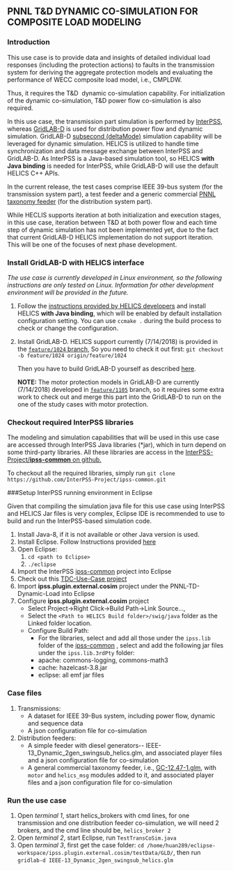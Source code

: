 ## PNNL T&D DYNAMIC CO-SIMULATION  FOR COMPOSITE LOAD MODELING

### Introduction

This use case is to provide data and insights of detailed individual load responses (including the protection actions) to faults in the transmission system for deriving the aggregate protection models and evaluating the performance of WECC composite load model, i.e., CMPLDW.  

Thus, it requires  the T&D  dynamic co-simulation capability. For initialization of the dynamic co-simulation, T&D power flow co-simulation is also required.

In this use case, the transmission part simulation is performed by [InterPSS](www.interpss.og), whereas [GridLAB-D](https://www.gridlabd.org/) is used for distribution power flow and dynamic simulation. GridLAB-D [subsecond (deltaMode)](http://gridlab-d.sourceforge.net/wiki/index.php/Subsecond)  simulation capability will be leveraged for dynamic simulation.  HELICS is utilized to handle time synchronization and data message exchange between InterPSS and GridLAB-D. As InterPSS is a Java-based simulation tool, so HELICS **with Java binding** is needed for InterPSS, while GridLAB-D will use the default HELICS C++ APIs.

In the current release, the test cases comprise IEEE 39-bus system (for the transmission system part), a test feeder and a generic commercial [PNNL taxonomy feeder](http://gridlab-d.sourceforge.net/wiki/index.php/Feeder_Taxonomy) (for the distribution system part).

While HECLIS supports iteration at both initialization and execution stages,  in this use case, iteration between T&D at both power flow and each time step of dynamic simulation has not been implemented yet, due to the fact that current GridLAB-D HELICS implementation do not support iteration. This will be one of the focuses of next phase development.

### Install GridLAB-D with HELICS interface

*The use case is currently developed in Linux environment, so the following instructions are only tested on Linux. Information for other development environment will be provided in the future.*

1. Follow the [instructions provided by HELICS developers](https://github.com/GMLC-TDC/HELICS) and install HELICS **with Java binding**, which will be enabled by default installation configuration setting. You can use `ccmake .`  during the build process to check or change the configuration. 

2. Install GridLAB-D. HELICS support currently (7/14/2018) is provided in the [`feature/1024` branch](https://github.com/gridlab-d/gridlab-d/tree/feature/1024), So you need to check it out first: `git checkout -b feature/1024 origin/feature/1024`

   Then you have to build GridLAB-D yourself as described [here](https://github.com/GMLC-TDC/HELICS-Tutorial/tree/master/setup). 

   **NOTE:**  The motor protection models in GridLAB-D are currently (7/14/2018) developed in [`feature/1105`](https://github.com/gridlab-d/gridlab-d/tree/feature/1105) branch, so it requires some extra work to check out and merge this part into the GridLAB-D to run on the one of the study cases with motor protection.

### Checkout required InterPSS libraries 

The modeling and simulation capabilities that will be used in this use case are accessed through InterPSS Java libraries (*jar), which in turn depend on some third-party libraries. All these libraries are access in the [InterPSS-Project/**ipss-common**  on github.](https://github.com/InterPSS-Project/ipss-common)

To checkout all the required libraries, simply run `git clone https://github.com/InterPSS-Project/ipss-common.git`



###Setup InterPSS running environment in Eclipse

Given that compiling the simulation java file for this use case using InterPSS and HELICS Jar files is very complex, Eclipse IDE is recommended to use to build and run the InterPSS-based simulation code.

1. Install Java-8, if it is not available or other Java version is used.
2. Install Eclipse. Follow Instructions provided [here](https://www.eclipse.org/downloads/)
3. Open Eclipse:
   1. `cd <path to Eclipse>`
   2. `./eclipse`
4. Import the InterPSS [ipss-common](https://github.com/InterPSS-Project/ipss-common) project into Eclipse
5. Check out this [TDC-Use-Case project](https://github.com/GMLC-TDC/HELICS-Use-Cases)
6. Import **ipss.plugin.external.cosim** project under the PNNL-TD-Dynamic-Load into Eclipse
7. Configure  **ipss.plugin.external.cosim** project
   * Select Project->Right Click->Build Path->Link Source..., 
   * Select the `<Path to HELICS Build folder>/swig/java` folder as the Linked folder location.
   * Configure Build Path:
       * For the libraries, select and add all those under the `ipss.lib` folder of the [ipss-common](https://github.com/InterPSS-Project/ipss-common) , select and add the following jar files under the `ipss.lib.3rdPty` folder:
       * apache: commons-logging, commons-math3
       * cache: hazelcast-3.8.jar
       * eclipse: all emf  jar files


### Case files

1. Transmissions: 
   * A dataset for IEEE 39-Bus system, including power flow, dynamic and sequence data
   * A json configuration file for co-simulation
2. Distribution feeders:
   * A simple  feeder with diesel generators-- IEEE-13_Dynamic_2gen_swingsub_helics.glm, and associated player files and a json configuration file for co-simulation
   * A general commercial taxonomy feeder, i.e., [GC-12.47-1.glm](https://github.com/gridlab-d/Taxonomy_Feeders/blob/master/GC-12.47-1.glm), with  `motor` and `helics_msg` modules added to it, and associated player files and a json configuration file for co-simulation



### Run the use case

1. Open *terminal 1*, start helics_brokers with cmd lines, for one transmission and one distribution feeder co-simulation, we will need 2 brokers, and the cmd line should be, `helics_broker 2`
2. Open *terminal 2*, start Eclipse, run `TestTransCoSim.java`
3. Open *terminal 3*, first get the case folder: `cd /home/huan289/eclipse-workspace/ipss.plugin.external.cosim/testData/GLD/`, then run `gridlab-d IEEE-13_Dynamic_2gen_swingsub_helics.glm`

  
